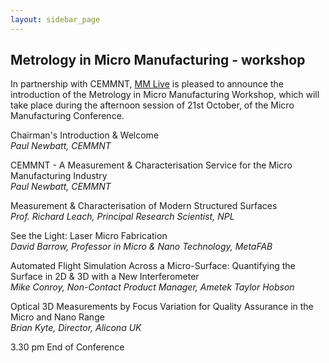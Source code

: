 ```yaml
---
layout: sidebar_page
---
```


## Metrology in Micro Manufacturing - workshop

In partnership with CEMMNT, [MM Live](http://www.micromanu.com/x/exhibition.html) is pleased to announce the introduction of the Metrology in Micro Manufacturing Workshop, which will take place during the afternoon session of 21st October, of the Micro Manufacturing Conference.
<!--break-->
Chairman's Introduction & Welcome  
*Paul Newbatt, CEMMNT*  

CEMMNT - A Measurement & Characterisation Service for the Micro Manufacturing Industry  
*Paul Newbatt, CEMMNT*  

Measurement & Characterisation of Modern Structured Surfaces  
*Prof. Richard Leach, Principal Research Scientist, NPL*  

See the Light: Laser Micro Fabrication  
*David Barrow, Professor in Micro & Nano Technology, MetaFAB*  

Automated Flight Simulation Across a Micro-Surface: Quantifying the Surface in 2D & 3D with a New Interferometer  
*Mike Conroy, Non-Contact Product Manager, Ametek Taylor Hobson*  

Optical 3D Measurements by Focus Variation for Quality Assurance in the Micro and Nano Range  
*Brian Kyte, Director, Alicona UK*  

3.30 pm End of Conference